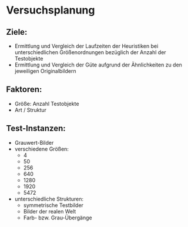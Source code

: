 # Versuchsplanung

## Ziele:
- Ermittlung und Vergleich der Laufzeiten der Heuristiken bei unterschiedlichen Größenordnungen bezüglich der Anzahl der Testobjekte
- Ermittlung und Vergleich der Güte aufgrund der Ähnlichkeiten zu den jeweiligen Originalbildern

## Faktoren:
- Größe: Anzahl Testobjekte
- Art / Struktur

## Test-Instanzen:
- Grauwert-Bilder
- verschiedene Größen:
  - 4
  - 50
  - 256
  - 640
  - 1280
  - 1920
  - 5472
- unterschiedliche Strukturen:
  - symmetrische Testbilder
  - Bilder der realen Welt
  - Farb- bzw. Grau-Übergänge
